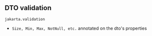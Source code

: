 ## DTO validation
`jakarta.validation`
* `Size, Min, Max, NotNull, etc.` annotated on the dto's properties
<!--stackedit_data:
eyJoaXN0b3J5IjpbMTMxNjkxNzk0OF19
-->